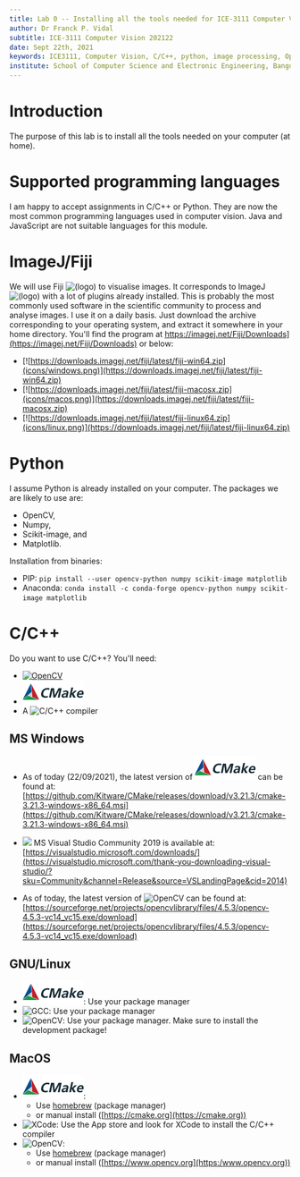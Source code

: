 ```yaml
---
title: Lab 0 -- Installing all the tools needed for ICE-3111 Computer Vision.
author: Dr Franck P. Vidal
subtitle: ICE-3111 Computer Vision 202122
date: Sept 22th, 2021
keywords: ICE3111, Computer Vision, C/C++, python, image processing, OpenCV, Bangor University, School of Computer Science and Electronic Engineering
institute: School of Computer Science and Electronic Engineering, Bangor University
---
```


# Introduction

The purpose of this lab is to install all the tools needed on your computer (at home).

# Supported programming languages

I am happy to accept assignments in C/C++ or Python. They are now the most common programming languages used in computer vision. Java and JavaScript are not suitable languages for this module.

# ImageJ/Fiji

We will use Fiji ![(logo)](icons/fiji.png) to visualise images. It corresponds to ImageJ ![(logo)](icons/imagej.png) with a lot of plugins already installed. This is probably the most commonly used software in the scientific community to process and analyse images. I use it on a daily basis. Just download the archive corresponding to your operating system, and extract it somewhere in your home directory.
You'll find the program at https://imagej.net/Fiji/Downloads](https://imagej.net/Fiji/Downloads) or below:

- [![https://downloads.imagej.net/fiji/latest/fiji-win64.zip](icons/windows.png)](https://downloads.imagej.net/fiji/latest/fiji-win64.zip)
- [![https://downloads.imagej.net/fiji/latest/fiji-macosx.zip](icons/macos.png)](https://downloads.imagej.net/fiji/latest/fiji-macosx.zip)
- [![https://downloads.imagej.net/fiji/latest/fiji-linux64.zip](icons/linux.png)](https://downloads.imagej.net/fiji/latest/fiji-linux64.zip)

# Python

I assume Python is already installed on your computer. The packages we are likely to use are:

- OpenCV,
- Numpy,
- Scikit-image, and
- Matplotlib.

Installation from binaries:

- PIP: `pip install --user opencv-python numpy scikit-image matplotlib`
- Anaconda: `conda install -c conda-forge opencv-python numpy scikit-image matplotlib`

# C/C++

Do you want to use C/C++? You'll need:

- [![OpenCV](icons/OpenCV_logo_black_.png)](https://www.opencv.org/)
- [![CMake](icons/Cmake-logo-header.png)](https://www.cmake.org/)
- A ![C/C++](icons/ISO_C++_Logo.png) compiler

## MS Windows

- As of today (22/09/2021), the latest version of ![CMake](icons/Cmake-logo-header.png)
can be found at: [https://github.com/Kitware/CMake/releases/download/v3.21.3/cmake-3.21.3-windows-x86_64.msi](https://github.com/Kitware/CMake/releases/download/v3.21.3/cmake-3.21.3-windows-x86_64.msi)
- ![](icons/BrandVisualStudioWin2019-3.png) MS Visual Studio Community 2019 is available at: [https://visualstudio.microsoft.com/downloads/](https://visualstudio.microsoft.com/thank-you-downloading-visual-studio/?sku=Community&channel=Release&source=VSLandingPage&cid=2014)

- As of today, the latest version of ![OpenCV](icons/OpenCV_logo_black_.png)
can be found at: [https://sourceforge.net/projects/opencvlibrary/files/4.5.3/opencv-4.5.3-vc14_vc15.exe/download](https://sourceforge.net/projects/opencvlibrary/files/4.5.3/opencv-4.5.3-vc14_vc15.exe/download)

## GNU/Linux

- ![CMake](icons/Cmake-logo-header.png): Use your package manager
- ![GCC](icons/GNU_Compiler_Collection_logo.png): Use your package manager
- ![OpenCV](icons/OpenCV_logo_black_.png): Use your package manager. Make sure to install the development package!

## MacOS

- ![CMake](icons/Cmake-logo-header.png):
    - Use [homebrew](https://brew.sh/) (package manager)
    - or manual install ([https://cmake.org](https://cmake.org))
- ![XCode](icons/Xcode_icon.png): Use the App store and look for XCode to install the C/C++ compiler
- ![OpenCV](icons/OpenCV_logo_black_.png):
    - Use [homebrew](https://brew.sh/) (package manager)
    - or manual install ([https://www.opencv.org](https:/www.opencv.org))
